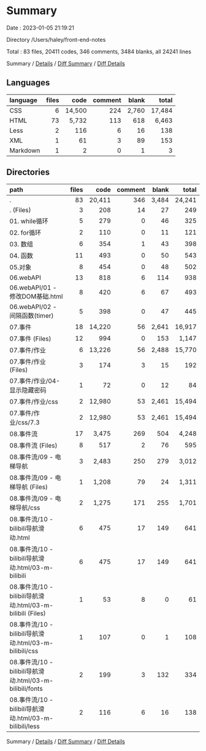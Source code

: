 # Summary

Date : 2023-01-05 21:19:21

Directory /Users/haley/front-end-notes

Total : 83 files,  20411 codes, 346 comments, 3484 blanks, all 24241 lines

Summary / [Details](details.md) / [Diff Summary](diff.md) / [Diff Details](diff-details.md)

## Languages
| language | files | code | comment | blank | total |
| :--- | ---: | ---: | ---: | ---: | ---: |
| CSS | 6 | 14,500 | 224 | 2,760 | 17,484 |
| HTML | 73 | 5,732 | 113 | 618 | 6,463 |
| Less | 2 | 116 | 6 | 16 | 138 |
| XML | 1 | 61 | 3 | 89 | 153 |
| Markdown | 1 | 2 | 0 | 1 | 3 |

## Directories
| path | files | code | comment | blank | total |
| :--- | ---: | ---: | ---: | ---: | ---: |
| . | 83 | 20,411 | 346 | 3,484 | 24,241 |
| . (Files) | 3 | 208 | 14 | 27 | 249 |
| 01. while循环 | 5 | 279 | 0 | 46 | 325 |
| 02. for循环 | 2 | 110 | 0 | 11 | 121 |
| 03. 数组 | 6 | 354 | 1 | 43 | 398 |
| 04. 函数 | 11 | 493 | 0 | 50 | 543 |
| 05.对象 | 8 | 454 | 0 | 48 | 502 |
| 06.webAPI | 13 | 818 | 6 | 114 | 938 |
| 06.webAPI/01 - 修改DOM基础.html | 8 | 420 | 6 | 67 | 493 |
| 06.webAPI/02 - 间隔函数(timer) | 5 | 398 | 0 | 47 | 445 |
| 07.事件 | 18 | 14,220 | 56 | 2,641 | 16,917 |
| 07.事件 (Files) | 12 | 994 | 0 | 153 | 1,147 |
| 07.事件/作业 | 6 | 13,226 | 56 | 2,488 | 15,770 |
| 07.事件/作业 (Files) | 3 | 174 | 3 | 15 | 192 |
| 07.事件/作业/04-显示隐藏密码 | 1 | 72 | 0 | 12 | 84 |
| 07.事件/作业/css | 2 | 12,980 | 53 | 2,461 | 15,494 |
| 07.事件/作业/css/7.3 | 2 | 12,980 | 53 | 2,461 | 15,494 |
| 08.事件流 | 17 | 3,475 | 269 | 504 | 4,248 |
| 08.事件流 (Files) | 8 | 517 | 2 | 76 | 595 |
| 08.事件流/09 - 电梯导航 | 3 | 2,483 | 250 | 279 | 3,012 |
| 08.事件流/09 - 电梯导航 (Files) | 1 | 1,208 | 79 | 24 | 1,311 |
| 08.事件流/09 - 电梯导航/css | 2 | 1,275 | 171 | 255 | 1,701 |
| 08.事件流/10 - bilibili导航滑动.html | 6 | 475 | 17 | 149 | 641 |
| 08.事件流/10 - bilibili导航滑动.html/03-m-bilibili | 6 | 475 | 17 | 149 | 641 |
| 08.事件流/10 - bilibili导航滑动.html/03-m-bilibili (Files) | 1 | 53 | 8 | 0 | 61 |
| 08.事件流/10 - bilibili导航滑动.html/03-m-bilibili/css | 1 | 107 | 0 | 1 | 108 |
| 08.事件流/10 - bilibili导航滑动.html/03-m-bilibili/fonts | 2 | 199 | 3 | 132 | 334 |
| 08.事件流/10 - bilibili导航滑动.html/03-m-bilibili/less | 2 | 116 | 6 | 16 | 138 |

Summary / [Details](details.md) / [Diff Summary](diff.md) / [Diff Details](diff-details.md)
